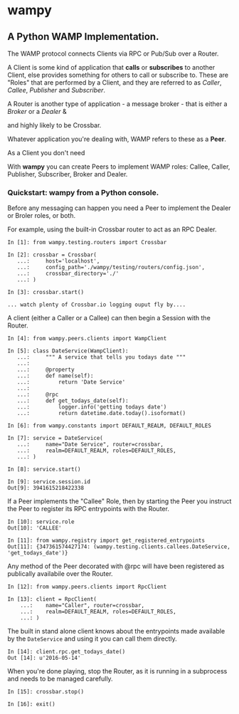 # wampy

## A Python WAMP Implementation.

The WAMP protocol connects Clients via RPC or Pub/Sub over a Router.

A Client is some kind of application that __calls__ or __subscribes__ to another Client, else provides something for others to call or subscribe to. These are "Roles" that are performed by a Client, and they are referred to as *Caller*, *Callee*, *Publisher* and *Subscriber*. 

A Router is another type of application - a message broker - that is either a *Broker* or a *Dealer* &

and highly likely to be Crossbar.

Whatever application you're dealing with, WAMP refers to these as a __Peer__.

As a Client you don't need 





With __wampy__ you can create Peers to implement WAMP roles: Callee, Caller, Publisher, Subscriber, Broker and Dealer.

### Quickstart: wampy from a Python console.

Before any messaging can happen you need a Peer to implement the Dealer or Broler roles, or both.

For example, using the built-in Crossbar router to act as an RPC Dealer.

	In [1]: from wampy.testing.routers import Crossbar

	In [2]: crossbar = Crossbar(
	   ...: 	host='localhost',
       ...: 	config_path='./wampy/testing/routers/config.json',
       ...: 	crossbar_directory='./'
       ...: )

    In [3]: crossbar.start()

    ... watch plenty of Crossbar.io logging ouput fly by....

A client (either a Caller or a Callee) can then begin a Session with the Router.

	In [4]: from wampy.peers.clients import WampClient

	In [5]: class DateService(WampClient):
	   ...: 	""" A service that tells you todays date """
	   ...: 	
	   ...: 	@property
	   ...: 	def name(self):
	   ...: 	    return 'Date Service'
	   ...: 	
	   ...: 	@rpc
	   ...: 	def get_todays_date(self):
	   ...: 	    logger.info('getting todays date')
	   ...: 	    return datetime.date.today().isoformat()

	In [6]: from wampy.constants import DEFAULT_REALM, DEFAULT_ROLES

	In [7]: service = DateService(
	   ...:		name="Date Service", router=crossbar,
	   ...: 	realm=DEFAULT_REALM, roles=DEFAULT_ROLES,
	   ...: )

	In [8]: service.start()

	In [9]: service.session.id
	Out[9]: 3941615218422338

If a Peer implements the "Callee" Role, then by starting the Peer you instruct the Peer to register its RPC entrypoints with the Router.

	In [10]: service.role
	Out[10]: 'CALLEE' 

	In [11]: from wampy.registry import get_registered_entrypoints
	Out[11]: {347361574427174: (wampy.testing.clients.callees.DateService, 'get_todays_date')}

Any method of the Peer decorated with @rpc will have been registered as publically availabile over the Router.

	In [12]: from wampy.peers.clients import RpcClient

	In [13]: client = RpcClient(
	    ...: 	name="Caller", router=crossbar,
	    ...: 	realm=DEFAULT_REALM, roles=DEFAULT_ROLES,
	    ...: )

The built in stand alone client knows about the entrypoints made available by the ``DateService`` and using it you can call them directly.

	In [14]: client.rpc.get_todays_date()
	Out [14]: u'2016-05-14'

When you're done playing, stop the Router, as it is running in a subprocess and needs to be managed carefully.

	In [15]: crossbar.stop()

	In [16]: exit()
